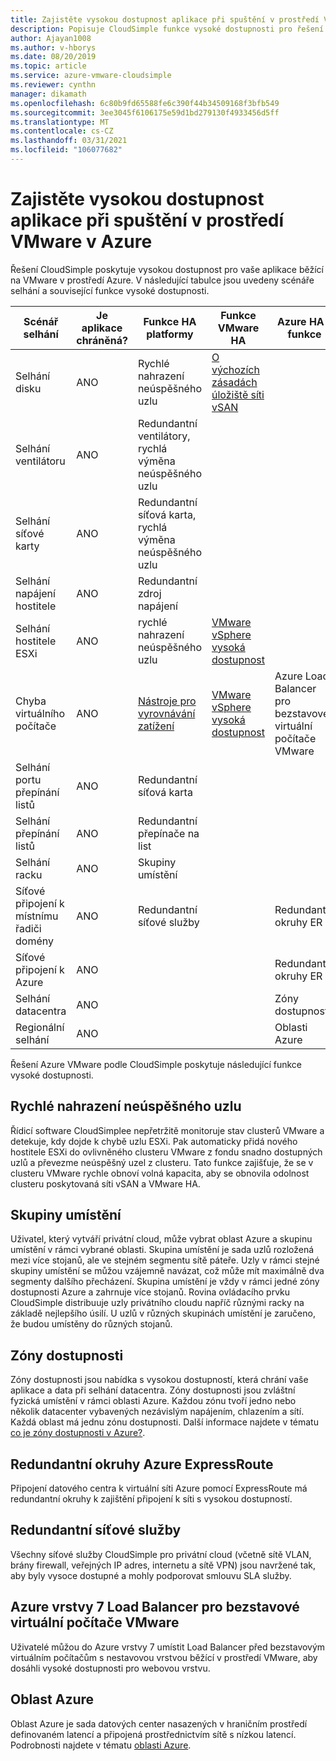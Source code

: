 ```yaml
---
title: Zajistěte vysokou dostupnost aplikace při spuštění v prostředí VMware v Azure
description: Popisuje CloudSimple funkce vysoké dostupnosti pro řešení běžných scénářů selhání aplikací pro aplikace běžící v privátním cloudu CloudSimple.
author: Ajayan1008
ms.author: v-hborys
ms.date: 08/20/2019
ms.topic: article
ms.service: azure-vmware-cloudsimple
ms.reviewer: cynthn
manager: dikamath
ms.openlocfilehash: 6c80b9fd65588fe6c390f44b34509168f3bfb549
ms.sourcegitcommit: 3ee3045f6106175e59d1bd279130f4933456d5ff
ms.translationtype: MT
ms.contentlocale: cs-CZ
ms.lasthandoff: 03/31/2021
ms.locfileid: "106077682"
---
```

# <a name="ensure-application-high-availability-when-running-in-vmware-on-azure"></a>Zajistěte vysokou dostupnost aplikace při spuštění v prostředí VMware v Azure

Řešení CloudSimple poskytuje vysokou dostupnost pro vaše aplikace běžící na VMware v prostředí Azure. V následující tabulce jsou uvedeny scénáře selhání a související funkce vysoké dostupnosti.

|  Scénář selhání  |  Je aplikace chráněná?  |  Funkce HA platformy  |  Funkce VMware HA  |  Azure HA – funkce  |
|----------------------------------------|------------------------|-------------------------------------------------|-------------------------------------------------------------------------------------------------------------------------------------------------------------------------|----------------------------------------------|
|  Selhání disku  |  ANO  |  Rychlé nahrazení neúspěšného uzlu  |  [O výchozích zásadách úložiště síti vSAN](https://docs.vmware.com/en/VMware-vSphere/6.7/com.vmware.vsphere.virtualsan.doc/GUID-C228168F-6807-4C2A-9D74-E584CAF49A2A.html)  |  |
|  Selhání ventilátoru  |  ANO  |  Redundantní ventilátory, rychlá výměna neúspěšného uzlu  |  |  |
|  Selhání síťové karty  |  ANO  |  Redundantní síťová karta, rychlá výměna neúspěšného uzlu  |  |  |
|  Selhání napájení hostitele  |  ANO  |  Redundantní zdroj napájení  |  |  |
|  Selhání hostitele ESXi  |  ANO  |  rychlé nahrazení neúspěšného uzlu  |  [VMware vSphere vysoká dostupnost](https://www.vmware.com/products/vsphere/high-availability.html)  |  |
|  Chyba virtuálního počítače  |  ANO  |  [Nástroje pro vyrovnávání zatížení](load-balancers.md)  |  [VMware vSphere vysoká dostupnost](https://www.vmware.com/products/vsphere/high-availability.html)  |  Azure Load Balancer pro bezstavové virtuální počítače VMware  |
|  Selhání portu přepínání listů  |  ANO  |  Redundantní síťová karta  |  |  |
|  Selhání přepínání listů  |  ANO  |  Redundantní přepínače na list  |  |  |
|  Selhání racku  |  ANO  |  Skupiny umístění  |  |  |
|  Síťové připojení k místnímu řadiči domény  |  ANO  |  Redundantní síťové služby  |  |  Redundantní okruhy ER  |
|  Síťové připojení k Azure  |  ANO  |  |  |  Redundantní okruhy ER  |
|  Selhání datacentra  |  ANO  |  |  |  Zóny dostupnosti  |
|  Regionální selhání  |  ANO  |  |  |  Oblasti Azure  |

Řešení Azure VMware podle CloudSimple poskytuje následující funkce vysoké dostupnosti.

## <a name="fast-replacement-of-failed-node"></a>Rychlé nahrazení neúspěšného uzlu

Řídicí software CloudSimplee nepřetržitě monitoruje stav clusterů VMware a detekuje, kdy dojde k chybě uzlu ESXi. Pak automaticky přidá nového hostitele ESXi do ovlivněného clusteru VMware z fondu snadno dostupných uzlů a převezme neúspěšný uzel z clusteru. Tato funkce zajišťuje, že se v clusteru VMware rychle obnoví volná kapacita, aby se obnovila odolnost clusteru poskytovaná síti vSAN a VMware HA.

## <a name="placement-groups"></a>Skupiny umístění

Uživatel, který vytváří privátní cloud, může vybrat oblast Azure a skupinu umístění v rámci vybrané oblasti. Skupina umístění je sada uzlů rozložená mezi více stojanů, ale ve stejném segmentu sítě páteře. Uzly v rámci stejné skupiny umístění se můžou vzájemně navázat, což může mít maximálně dva segmenty dalšího přecházení. Skupina umístění je vždy v rámci jedné zóny dostupnosti Azure a zahrnuje více stojanů. Rovina ovládacího prvku CloudSimple distribuuje uzly privátního cloudu napříč různými racky na základě nejlepšího úsilí. U uzlů v různých skupinách umístění je zaručeno, že budou umístěny do různých stojanů.

## <a name="availability-zones"></a>Zóny dostupnosti

Zóny dostupnosti jsou nabídka s vysokou dostupností, která chrání vaše aplikace a data při selhání datacentra. Zóny dostupnosti jsou zvláštní fyzická umístění v rámci oblasti Azure. Každou zónu tvoří jedno nebo několik datacenter vybavených nezávislým napájením, chlazením a sítí. Každá oblast má jednu zónu dostupnosti. Další informace najdete v tématu [co je zóny dostupnosti v Azure?](../availability-zones/az-overview.md).

## <a name="redundant-azure-expressroute-circuits"></a>Redundantní okruhy Azure ExpressRoute

Připojení datového centra k virtuální síti Azure pomocí ExpressRoute má redundantní okruhy k zajištění připojení k síti s vysokou dostupností.

## <a name="redundant-networking-services"></a>Redundantní síťové služby

Všechny síťové služby CloudSimple pro privátní cloud (včetně sítě VLAN, brány firewall, veřejných IP adres, internetu a sítě VPN) jsou navržené tak, aby byly vysoce dostupné a mohly podporovat smlouvu SLA služby.

## <a name="azure-layer-7-load-balancer-for-stateless-vmware-vms"></a>Azure vrstvy 7 Load Balancer pro bezstavové virtuální počítače VMware

Uživatelé můžou do Azure vrstvy 7 umístit Load Balancer před bezstavovým virtuálním počítačům s nestavovou vrstvou běžící v prostředí VMware, aby dosáhli vysoké dostupnosti pro webovou vrstvu.

## <a name="azure-regions"></a>Oblast Azure

Oblast Azure je sada datových center nasazených v hraničním prostředí definovaném latencí a připojená prostřednictvím sítě s nízkou latencí. Podrobnosti najdete v tématu [oblasti Azure](https://azure.microsoft.com/global-infrastructure/regions).
